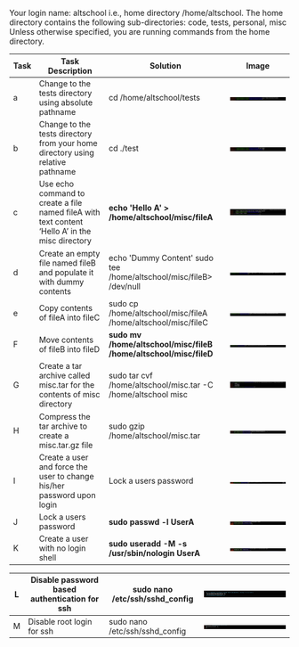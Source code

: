 Your login name: altschool i.e., home directory /home/altschool. The home directory contains the following sub-directories: code, tests, personal, misc Unless otherwise specified, you are running commands from the home directory.

| Task | Task Description                                                                                  | Solution                                                                | Image                                              |
| ---- | ------------------------------------------------------------------------------------------------- | ----------------------------------------------------------------------- | -------------------------------------------------- |
| a    | Change to the tests directory using absolute pathname                                             | cd /home/altschool/tests                                                | ![1707563286385](image/assignment/1707563286385.png) |
| b    | Change to the tests directory from your home directory using relative pathname                    | cd ./test                                                               | ![1707564004682](image/assignment/1707564004682.png) |
| c    | Use echo command to create a file named fileA with text content ‘Hello A’ in the misc directory | **echo 'Hello A' > /home/altschool/misc/fileA**                   | ![1707564593485](image/assignment/1707564593485.png) |
| d    | Create an empty file named fileB and populate it with dummy contents                              | echo 'Dummy Content' sudo tee /home/altschool/misc/fileB> /dev/null     | ![1707566083429](image/assignment/1707566083429.png) |
| e    | Copy contents of fileA into fileC                                                                 | sudo cp /home/altschool/misc/fileA /home/altschool/misc/fileC           | ![1707566164453](image/assignment/1707566164453.png) |
| F    | Move contents of fileB into fileD                                                                 | **sudo mv /home/altschool/misc/fileB /home/altschool/misc/fileD** | ![1707566681325](image/assignment/1707566681325.png) |
| G    | Create a tar archive called misc.tar for the contents of misc directory                           | sudo tar cvf /home/altschool/misc.tar -C /home/altschool misc           | ![1707566823428](image/assignment/1707566823428.png) |
| H    | Compress the tar archive to create a misc.tar.gz file                                             | sudo gzip /home/altschool/misc.tar                                      | ![1707567266311](image/assignment/1707567266311.png) |
| I    | Create a user and force the user to change his/her password upon login                            | Lock a users password                                                   | ![1707568342239](image/assignment/1707568342239.png) |
| J    | Lock a users password                                                                             | **sudo passwd -l UserA**                                          | ![1707568543340](image/assignment/1707568543340.png) |
| K    | Create a user with no login shell                                                                 | **sudo useradd -M -s /usr/sbin/nologin UserA**                    | ![1707568801868](image/assignment/1707568801868.png) |

| L | Disable password based authentication for ssh | sudo nano /etc/ssh/sshd_config | ![1707570132759](image/assignment/1707570132759.png) |
| - | --------------------------------------------- | ------------------------------ | -------------------------------------------------- |
| M | Disable root login for ssh                    | sudo nano /etc/ssh/sshd_config | ![1707570142774](image/assignment/1707570142774.png) |

